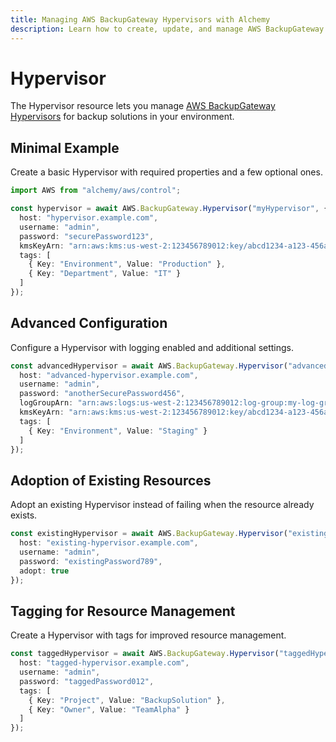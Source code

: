 ```yaml
---
title: Managing AWS BackupGateway Hypervisors with Alchemy
description: Learn how to create, update, and manage AWS BackupGateway Hypervisors using Alchemy Cloud Control.
---
```


# Hypervisor

The Hypervisor resource lets you manage [AWS BackupGateway Hypervisors](https://docs.aws.amazon.com/backupgateway/latest/userguide/) for backup solutions in your environment.

## Minimal Example

Create a basic Hypervisor with required properties and a few optional ones.

```ts
import AWS from "alchemy/aws/control";

const hypervisor = await AWS.BackupGateway.Hypervisor("myHypervisor", {
  host: "hypervisor.example.com",
  username: "admin",
  password: "securePassword123",
  kmsKeyArn: "arn:aws:kms:us-west-2:123456789012:key/abcd1234-a123-456a-a12b-a123b4cd56ef",
  tags: [
    { Key: "Environment", Value: "Production" },
    { Key: "Department", Value: "IT" }
  ]
});
```

## Advanced Configuration

Configure a Hypervisor with logging enabled and additional settings.

```ts
const advancedHypervisor = await AWS.BackupGateway.Hypervisor("advancedHypervisor", {
  host: "advanced-hypervisor.example.com",
  username: "admin",
  password: "anotherSecurePassword456",
  logGroupArn: "arn:aws:logs:us-west-2:123456789012:log-group:my-log-group",
  kmsKeyArn: "arn:aws:kms:us-west-2:123456789012:key/abcd1234-a123-456a-a12b-a123b4cd56ef",
  tags: [
    { Key: "Environment", Value: "Staging" }
  ]
});
```

## Adoption of Existing Resources

Adopt an existing Hypervisor instead of failing when the resource already exists.

```ts
const existingHypervisor = await AWS.BackupGateway.Hypervisor("existingHypervisor", {
  host: "existing-hypervisor.example.com",
  username: "admin",
  password: "existingPassword789",
  adopt: true
});
```

## Tagging for Resource Management

Create a Hypervisor with tags for improved resource management.

```ts
const taggedHypervisor = await AWS.BackupGateway.Hypervisor("taggedHypervisor", {
  host: "tagged-hypervisor.example.com",
  username: "admin",
  password: "taggedPassword012",
  tags: [
    { Key: "Project", Value: "BackupSolution" },
    { Key: "Owner", Value: "TeamAlpha" }
  ]
});
```